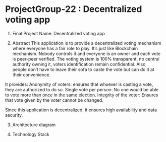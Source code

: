 # ProjectGroup-22 : Decentralized voting app


1. Final Project Name: Decentralized voting app

2. Abstract
This application is to provide a decentralized voting mechanism where everyone has a fair role to play. It’s just like Blockchain mechanism. Nobody controls it and everyone is an owner and each vote is peer-peer verified. The voting system is 100% transparent, no central authority owning it, voters identification remain confidential. Also, people don’t have to leave their sofa to caste the vote but can do it at their convenience. 

It provides:
Anonymity of voters: ensures that whoever is casting a vote, they are authorized to do so. 
Single vote per person: No one would be able to vote more than once in the same election. 
Integrity of the voter: Ensures that vote given by the voter cannot be changed.

Since this application is decentralized, it ensures high availability and data security. 

3. Architecture diagram

4. Technology Stack





